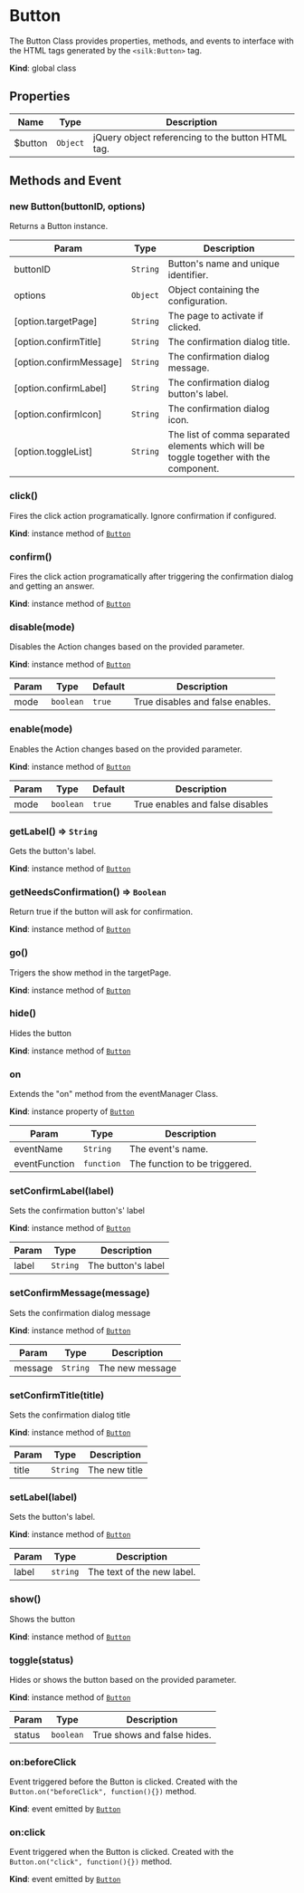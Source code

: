 # Button
 The Button Class provides properties, methods, and events to interface with the HTML tags generated by the ```<silk:Button>``` tag.

**Kind**: global class  
## Properties

| Name | Type | Description |
| --- | --- | --- |
| $button | <code>Object</code> | jQuery object referencing to the button HTML tag. |



## Methods and Event
 <a name="_new"></a>

### new Button(buttonID, options)
Returns a Button instance.


| Param | Type | Description |
| --- | --- | --- |
| buttonID | <code>String</code> | Button's name and unique identifier. |
| options | <code>Object</code> | Object containing the configuration. |
| [option.targetPage] | <code>String</code> | The page to activate if clicked. |
| [option.confirmTitle] | <code>String</code> | The confirmation dialog title. |
| [option.confirmMessage] | <code>String</code> | The confirmation dialog message. |
| [option.confirmLabel] | <code>String</code> | The confirmation dialog button's label. |
| [option.confirmIcon] | <code>String</code> | The confirmation dialog icon. |
| [option.toggleList] | <code>String</code> | The list of comma separated elements which will be toggle together with the component. |

<a name="Button+click"></a>

### click()
Fires the click action programatically. Ignore confirmation if configured.

**Kind**: instance method of [<code>Button</code>](#Button)  
<a name="Button+confirm"></a>

### confirm()
Fires the click action programatically after triggering the confirmation dialog and getting an answer.

**Kind**: instance method of [<code>Button</code>](#Button)  
<a name="Button+disable"></a>

### disable(mode)
Disables the  Action changes based on the provided parameter.

**Kind**: instance method of [<code>Button</code>](#Button)  

| Param | Type | Default | Description |
| --- | --- | --- | --- |
| mode | <code>boolean</code> | <code>true</code> | True disables and false enables. |

<a name="Button+enable"></a>

### enable(mode)
Enables the  Action changes based on the provided parameter.

**Kind**: instance method of [<code>Button</code>](#Button)  

| Param | Type | Default | Description |
| --- | --- | --- | --- |
| mode | <code>boolean</code> | <code>true</code> | True enables and false disables |

<a name="Button+getLabel"></a>

### getLabel() ⇒ <code>String</code>
Gets the button's label.

**Kind**: instance method of [<code>Button</code>](#Button)  
<a name="Button+getNeedsConfirmation"></a>

### getNeedsConfirmation() ⇒ <code>Boolean</code>
Return true if the button will ask for confirmation.

**Kind**: instance method of [<code>Button</code>](#Button)  
<a name="Button+go"></a>

### go()
Trigers the show method in the targetPage.

**Kind**: instance method of [<code>Button</code>](#Button)  
<a name="Button+hide"></a>

### hide()
Hides the button

**Kind**: instance method of [<code>Button</code>](#Button)  
<a name="Button+on"></a>

### on
Extends the "on" method from the eventManager Class.

**Kind**: instance property of [<code>Button</code>](#Button)  

| Param | Type | Description |
| --- | --- | --- |
| eventName | <code>String</code> | The event's name. |
| eventFunction | <code>function</code> | The function to be triggered. |

<a name="Button+setConfirmLabel"></a>

### setConfirmLabel(label)
Sets the confirmation button's' label

**Kind**: instance method of [<code>Button</code>](#Button)  

| Param | Type | Description |
| --- | --- | --- |
| label | <code>String</code> | The button's label |

<a name="Button+setConfirmMessage"></a>

### setConfirmMessage(message)
Sets the confirmation dialog message

**Kind**: instance method of [<code>Button</code>](#Button)  

| Param | Type | Description |
| --- | --- | --- |
| message | <code>String</code> | The new message |

<a name="Button+setConfirmTitle"></a>

### setConfirmTitle(title)
Sets the confirmation dialog title

**Kind**: instance method of [<code>Button</code>](#Button)  

| Param | Type | Description |
| --- | --- | --- |
| title | <code>String</code> | The new title |

<a name="Button+setLabel"></a>

### setLabel(label)
Sets the button's label.

**Kind**: instance method of [<code>Button</code>](#Button)  

| Param | Type | Description |
| --- | --- | --- |
| label | <code>string</code> | The text of the new label. |

<a name="Button+show"></a>

### show()
Shows the button

**Kind**: instance method of [<code>Button</code>](#Button)  
<a name="Button+toggle"></a>

### toggle(status)
Hides or shows the button based on the provided parameter.

**Kind**: instance method of [<code>Button</code>](#Button)  

| Param | Type | Description |
| --- | --- | --- |
| status | <code>boolean</code> | True shows and false hides. |

<a name="Button+Event_beforeClick"></a>

### on:beforeClick
Event triggered before the Button is clicked. Created with the ```Button.on("beforeClick", function(){})``` method.

**Kind**: event emitted by [<code>Button</code>](#Button)  
<a name="Button+Event_click"></a>

### on:click
Event triggered when the Button is clicked. Created with the ```Button.on("click", function(){})``` method.

**Kind**: event emitted by [<code>Button</code>](#Button)  

